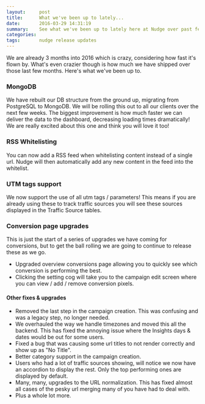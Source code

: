 ```yaml
---
layout:     post
title:      What we've been up to lately...
date:       2016-03-29 14:31:19
summary:    See what we've been up to lately here at Nudge over past few months.
categories:
tags:       nudge release updates
---
```


We are already 3 months into 2016 which is crazy, considering how fast it's flown by. What's even crazier though is how much we have shipped over those last few months. Here's what we've been up to.

### MongoDB <br>
  We have rebuilt our DB structure from the ground up, migrating from PostgreSQL to MongoDB. We will be rolling this out to all our clients over the next few weeks. The biggest improvement is how much faster we can deliver the data to the dashboard, decreasing loading times dramatically! We are really excited about this one and think you will love it too!

### RSS Whitelisting<br>
  You can now add a RSS feed when whitelisting content instead of a single url. Nudge will then automatically add any new content in the feed into the whitelist.

### UTM tags support<br>
  We now support the use of all utm tags / parameters! This means if you are already using these to track traffic sources you will see these sources displayed in the Traffic Source tables.

### Conversion page upgrades <br>
  This is just the start of a series of upgrades we have coming for conversions, but to get the ball rolling we are going to continue to release these as we go.

  - Upgraded overview conversions page allowing you to quickly see which conversion is performing the best.
  - Clicking the setting cog will take you to the campaign edit screen where you can view / add / remove conversion pixels.

#### Other fixes & upgrades
  - Removed the last step in the campaign creation. This was confusing and was a legacy step, no longer needed.
  - We overhauled the way we handle timezones and moved this all the backend. This has fixed the annoying issue where the Insights days & dates would be out for some users.
  - Fixed a bug that was causing some url titles to not render correctly and show up as "No Title".
  - Better category support in the campaign creation.
  - Users who had a lot of traffic sources showing, will notice we now have an accordion to display the rest. Only the top performing ones are displayed by default.
  - Many, many, upgrades to the URL normalization. This has fixed almost all cases of the pesky url merging many of you have had to deal with.
  - Plus a whole lot more.
